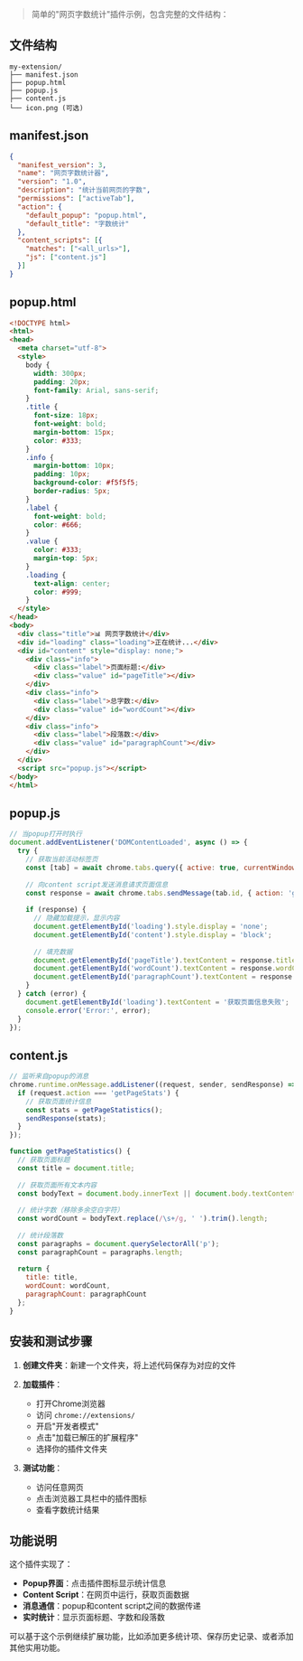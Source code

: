 > 简单的"网页字数统计"插件示例，包含完整的文件结构：

## 文件结构
```
my-extension/
├── manifest.json
├── popup.html
├── popup.js
├── content.js
└── icon.png (可选)
```

## manifest.json
```json
{
  "manifest_version": 3,
  "name": "网页字数统计器",
  "version": "1.0",
  "description": "统计当前网页的字数",
  "permissions": ["activeTab"],
  "action": {
    "default_popup": "popup.html",
    "default_title": "字数统计"
  },
  "content_scripts": [{
    "matches": ["<all_urls>"],
    "js": ["content.js"]
  }]
}
```

## popup.html
```html
<!DOCTYPE html>
<html>
<head>
  <meta charset="utf-8">
  <style>
    body {
      width: 300px;
      padding: 20px;
      font-family: Arial, sans-serif;
    }
    .title {
      font-size: 18px;
      font-weight: bold;
      margin-bottom: 15px;
      color: #333;
    }
    .info {
      margin-bottom: 10px;
      padding: 10px;
      background-color: #f5f5f5;
      border-radius: 5px;
    }
    .label {
      font-weight: bold;
      color: #666;
    }
    .value {
      color: #333;
      margin-top: 5px;
    }
    .loading {
      text-align: center;
      color: #999;
    }
  </style>
</head>
<body>
  <div class="title">📊 网页字数统计</div>
  <div id="loading" class="loading">正在统计...</div>
  <div id="content" style="display: none;">
    <div class="info">
      <div class="label">页面标题:</div>
      <div class="value" id="pageTitle"></div>
    </div>
    <div class="info">
      <div class="label">总字数:</div>
      <div class="value" id="wordCount"></div>
    </div>
    <div class="info">
      <div class="label">段落数:</div>
      <div class="value" id="paragraphCount"></div>
    </div>
  </div>
  <script src="popup.js"></script>
</body>
</html>
```

## popup.js
```javascript
// 当popup打开时执行
document.addEventListener('DOMContentLoaded', async () => {
  try {
    // 获取当前活动标签页
    const [tab] = await chrome.tabs.query({ active: true, currentWindow: true });
    
    // 向content script发送消息请求页面信息
    const response = await chrome.tabs.sendMessage(tab.id, { action: 'getPageStats' });
    
    if (response) {
      // 隐藏加载提示，显示内容
      document.getElementById('loading').style.display = 'none';
      document.getElementById('content').style.display = 'block';
      
      // 填充数据
      document.getElementById('pageTitle').textContent = response.title;
      document.getElementById('wordCount').textContent = response.wordCount;
      document.getElementById('paragraphCount').textContent = response.paragraphCount;
    }
  } catch (error) {
    document.getElementById('loading').textContent = '获取页面信息失败';
    console.error('Error:', error);
  }
});
```

## content.js
```javascript
// 监听来自popup的消息
chrome.runtime.onMessage.addListener((request, sender, sendResponse) => {
  if (request.action === 'getPageStats') {
    // 获取页面统计信息
    const stats = getPageStatistics();
    sendResponse(stats);
  }
});

function getPageStatistics() {
  // 获取页面标题
  const title = document.title;
  
  // 获取页面所有文本内容
  const bodyText = document.body.innerText || document.body.textContent || '';
  
  // 统计字数（移除多余空白字符）
  const wordCount = bodyText.replace(/\s+/g, ' ').trim().length;
  
  // 统计段落数
  const paragraphs = document.querySelectorAll('p');
  const paragraphCount = paragraphs.length;
  
  return {
    title: title,
    wordCount: wordCount,
    paragraphCount: paragraphCount
  };
}
```

## 安装和测试步骤

1. **创建文件夹**：新建一个文件夹，将上述代码保存为对应的文件

2. **加载插件**：
   - 打开Chrome浏览器
   - 访问 `chrome://extensions/`
   - 开启"开发者模式"
   - 点击"加载已解压的扩展程序"
   - 选择你的插件文件夹

3. **测试功能**：
   - 访问任意网页
   - 点击浏览器工具栏中的插件图标
   - 查看字数统计结果

## 功能说明

这个插件实现了：
- **Popup界面**：点击插件图标显示统计信息
- **Content Script**：在网页中运行，获取页面数据
- **消息通信**：popup和content script之间的数据传递
- **实时统计**：显示页面标题、字数和段落数

可以基于这个示例继续扩展功能，比如添加更多统计项、保存历史记录、或者添加其他实用功能。